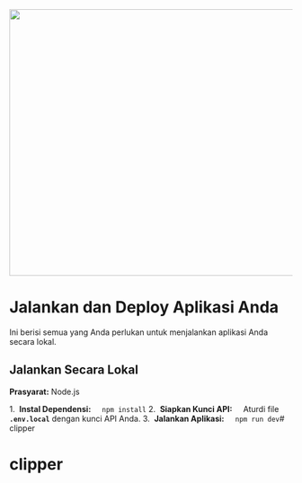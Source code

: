 <div align="center">
<img width="1200" height="475" alt="GHBanner" src="https://ibb.co/qFFvxkQ3" />
</div>

# Jalankan dan Deploy Aplikasi Anda

Ini berisi semua yang Anda perlukan untuk menjalankan aplikasi Anda secara lokal.

## Jalankan Secara Lokal

**Prasyarat:** Node.js

1.  **Instal Dependensi:**
    `npm install`
2.  **Siapkan Kunci API:**
    Aturdi file **`.env.local`** dengan kunci API Anda.
3.  **Jalankan Aplikasi:**
    `npm run dev`# clipper
# clipper
